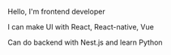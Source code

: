 Hello, I'm frontend developer

I can make UI with React, React-native, Vue

Can do backend with Nest.js and learn Python
